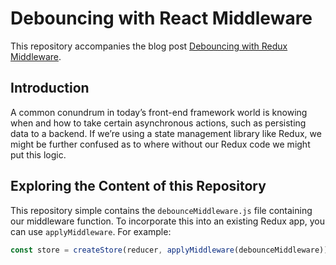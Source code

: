 # Debouncing with React Middleware

This repository accompanies the blog post [Debouncing with Redux Middleware](https://typeofnan.dev/debouncing-with-redux-middleware/).

## Introduction

A common conundrum in today’s front-end framework world is knowing when and how to take certain asynchronous actions, such as persisting data to a backend. If we’re using a state management library like Redux, we might be further confused as to where without our Redux code we might put this logic.

## Exploring the Content of this Repository

This repository simple contains the `debounceMiddleware.js` file containing our middleware function. To incorporate this into an existing Redux app, you can use `applyMiddleware`. For example:

```javascript
const store = createStore(reducer, applyMiddleware(debounceMiddleware));
```
